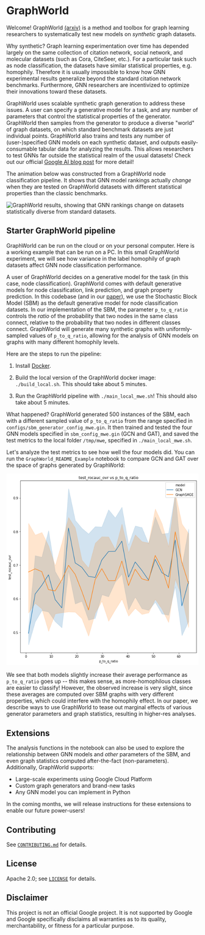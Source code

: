 # GraphWorld

Welcome! GraphWorld [(arxiv)](https://arxiv.org/abs/2203.00112) is a method and
toolbox for graph learning researchers to systematically test new models on
*synthetic* graph datasets.

Why synthetic?
Graph learning experimentation over time has depended largely on the same
collection of citation network, social network, and molecular datasets (such
as Cora, CiteSeer, etc.). For a particular task such as node classification,
the datasets have similar statistical properties, e.g. homophily. Therefore it
is usually impossible to know how GNN experimental results generalize beyond the
standard citation network benchmarks. Furthermore, GNN researchers are
incentivized to optimize their innovations toward these datasets.

GraphWorld uses scalable synthetic graph generation to address these issues. A
user can specify a generative model for a task, and any number of parameters
that control the statistical properties of the generator. GraphWorld then
samples from the generator to produce a diverse "world" of graph datasets, on
which standard benchmark datasets are just individual points. GraphWorld also
trains and tests any number of (user-)specified GNN models on each synthetic
dataset, and outputs easily-consumable tabular data for analyzing the results.
This allows researchers to test GNNs far outside the statistical realm of the
usual datasets! Check out our official [Google AI blog post](goo.gle/3wdl8rU)
for more detail!

The animation below was constructed from a GraphWorld node classification
pipeline. It shows that GNN model rankings actually *change* when they are
tested on GraphWorld datasets with different statistical properties than the classic
benchmarks.

![GraphWorld results, showing that GNN rankings change on datasets statistically diverse from standard datasets.](nc_results.gif)

## Starter GraphWorld pipeline

GraphWorld can be run on the cloud or on your personal computer. Here is a
 working example that can be run on a PC. In this small GraphWorld
experiment, we will see how variance in the label homophily of graph datasets
affect GNN node classification performance.

A user of GraphWorld decides on a generative model for
the task (in this case, node classification). GraphWorld comes with default
generative models for node classification, link prediction, and graph property
prediction. In this codebase (and in our
[paper](https://arxiv.org/abs/2203.00112)), we use the Stochastic Block Model
(SBM) as the default generative model for node classification datasets. In our
implementation of  the SBM, the parameter `p_to_q_ratio` controls the *ratio* of
the probability that two nodes in the same class connect, relative to the
probability that two nodes in different classes connect. GraphWorld will
generate many synthetic graphs with uniformly-sampled values of `p_to_q_ratio`,
allowing for the analysis of GNN models on graphs with many different homophily
levels.

Here are the steps to run the pipeline:

1. Install [Docker](https://www.docker.com/).

2. Build the local version of the GraphWorld docker image: `./build_local.sh`.
   This should take about 5 minutes.

3. Run the GraphWorld pipeline with `./main_local_mwe.sh`! This should also take
   about 5 minutes.
   
What happened? GraphWorld generated 500 instances of the SBM, each with a
different sampled value of `p_to_q_ratio` from the range specified in
`configs/sbm_generator_config_mwe.gin`. It then trained and tested the four
GNN models specified in `sbm_config_mwe.gin` (GCN and GAT), and saved the test
metrics to  the local folder `/tmp/mwe`, specified in `./main_local_mwe.sh`.

Let's analyze the test metrics to see how well the four models did. You can run
the `GraphWorld_README_Example` notebook to compare GCN and GAT over the space
of graphs generated by GraphWorld:

![GraphWorld README example results.](graphworld_mwe_result.png)

We see that both models slightly increase their
average performance as `p_to_q_ratio` goes up -- this makes sense,
as more-homophilous classes are easier to classify! However, the observed
increase is very slight, since these averages are computed over SBM graphs
with very different properties, which could interfere with the homophily
effect. In our paper, we describe ways to use GraphWorld to tease out
marginal effects of various generator parameters and graph statistics,
resulting in higher-res analyses.


## Extensions
The analysis functions in the notebook can also be used to explore the
relationship between GNN models and *other* parameters of the SBM, and even
graph statistics computed after-the-fact (non-parameters). Additionally,
GraphWorld supports:

* Large-scale experiments using Google Cloud Platform
* Custom graph generators and brand-new tasks
* Any GNN model you can implement in Python

In the coming months, we will release instructions for these extensions to
enable our future power-users!

## Contributing

See [`CONTRIBUTING.md`](CONTRIBUTING.md) for details.

## License

Apache 2.0; see [`LICENSE`](LICENSE) for details.

## Disclaimer

This project is not an official Google project. It is not supported by
Google and Google specifically disclaims all warranties as to its quality,
merchantability, or fitness for a particular purpose.